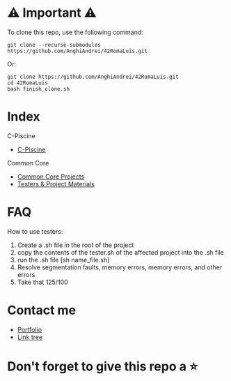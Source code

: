 # ⚠️ Important ⚠️

To clone this repo, use the following command:
```
git clone --recurse-submodules https://github.com/AnghiAndrei/42RomaLuis.git
```

Or:
```
git clone https://github.com/AnghiAndrei/42RomaLuis.git
cd 42RomaLuis
bash finish_clone.sh
```

# Index
C-Piscine
- [C-Piscine](https://github.com/AnghiAndrei/42RomaLuis/tree/main/_c-piscine)

Common Core
- [Common Core Projects](https://github.com/AnghiAndrei/42RomaLuis/tree/main/_common%20core)
- [Testers & Project Materials](https://github.com/AnghiAndrei/42RomaLuis/tree/main/_common%20core/Aa_materiali)

# FAQ
How to use testers:
1. Create a .sh file in the root of the project
2. copy the contents of the tester.sh of the affected project into the .sh file
3. run the .sh file [sh name_file.sh]
4. Resolve segmentation faults, memory errors, memory errors, and other errors
5. Take that 125/100

# Contact me
- [Portfolio](https://andreianghi.ddns.net)
- [Link tree](https://socialandreianghi.ddns.net)

# Don't forget to give this repo a ⭐